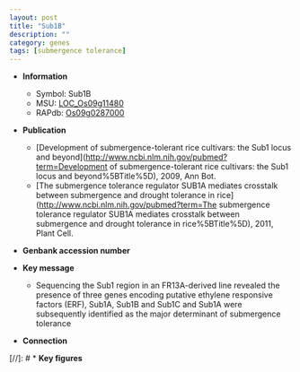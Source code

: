 ```yaml
---
layout: post
title: "Sub1B"
description: ""
category: genes
tags: [submergence tolerance]
---
```


* **Information**  
    + Symbol: Sub1B  
    + MSU: [LOC_Os09g11480](http://rice.uga.edu/cgi-bin/ORF_infopage.cgi?orf=LOC_Os09g11480)  
    + RAPdb: [Os09g0287000](https://rapdb.dna.affrc.go.jp/locus/?name=Os09g0287000)  

* **Publication**  
    + [Development of submergence-tolerant rice cultivars: the Sub1 locus and beyond](http://www.ncbi.nlm.nih.gov/pubmed?term=Development of submergence-tolerant rice cultivars: the Sub1 locus and beyond%5BTitle%5D), 2009, Ann Bot.
    + [The submergence tolerance regulator SUB1A mediates crosstalk between submergence and drought tolerance in rice](http://www.ncbi.nlm.nih.gov/pubmed?term=The submergence tolerance regulator SUB1A mediates crosstalk between submergence and drought tolerance in rice%5BTitle%5D), 2011, Plant Cell.

* **Genbank accession number**  

* **Key message**  
    + Sequencing the Sub1 region in an FR13A-derived line revealed the presence of three genes encoding putative ethylene responsive factors (ERF), Sub1A, Sub1B and Sub1C and Sub1A were subsequently identified as the major determinant of submergence tolerance

* **Connection**  

[//]: # * **Key figures**  


